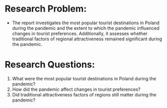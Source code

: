 # Research Problem:

- The report investigates the most popular tourist destinations in Poland during the pandemic and the extent to which the pandemic influenced changes in tourist preferences. Additionally, it assesses whether traditional factors of regional attractiveness remained significant during the pandemic.
# Research Questions:
 1. What were the most popular tourist destinations in Poland during the pandemic?
 2. How did the pandemic affect changes in tourist preferences?
 3. Did traditional attractiveness factors of regions still matter during the pandemic?
